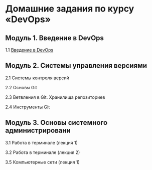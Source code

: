 # Домашние задания по курсу «DevOps»

## Модуль 1. Введение в DevOps

1.1 [Введение в DevOps](01-intro-01)

## Модуль 2. Системы управления версиями

2.1 Системы контроля версий

2.2 Основы Git

2.3 Ветвления в Git. Хранилища репозиториев

2.4 Инструменты Git

## Модуль 3. Основы системного администрировани

3.1 Работа в терминале (лекция 1)

3.2 Работа в терминале (лекция 2)

3.5 Компьютерные сети (лекция 1)
